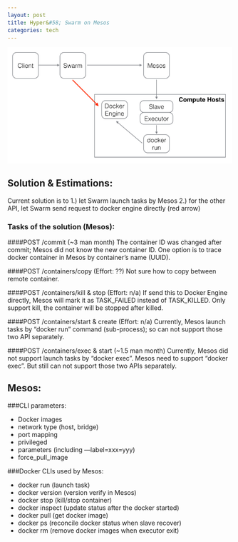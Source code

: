 ```yaml
---
layout: post
title: Hyper&#58; Swarm on Mesos
categories: tech
---
```


![Swarm on Mesos](/images/SwarmOnMesos.png)

## Solution & Estimations:
Current solution is to 1.) let Swarm launch tasks by Mesos 2.) for the other API, let Swarm send request to docker engine directly (red arrow)

### Tasks of the solution (Mesos):

####POST /commit (~3 man month)
  The container ID was changed after commit; Mesos did not know the new container ID. One option is to trace docker container in Mesos by container’s name (UUID).

####POST /containers/copy (Effort: ??)
  Not sure how to copy between remote container.

####POST /containers/kill & stop (Effort: n/a)
  If send this to Docker Engine directly, Mesos will mark it as TASK_FAILED instead of TASK_KILLED. Only support kill, the container will be stopped after killed.

####POST /containers/start & create (Effort: n/a)
  Currently, Mesos launch tasks by “docker run” command (sub-process); so can not support those two API separately.

####POST /containers/exec & start (~1.5 man month)
  Currently, Mesos did not support launch tasks by “docker exec”. Mesos need to support “docker exec”. But still can not support those two APIs separately.

## Mesos:

###CLI parameters: 

- Docker images
- network type (host, bridge)
- port mapping 
- privileged
- parameters (including —label=xxx=yyy)
- force_pull_image

###Docker CLIs used by Mesos:

- docker run (launch task)
- docker version (version verify in Mesos)
- docker stop (kill/stop container)
- docker inspect (update status after the docker started)
- docker pull (get docker image)
- docker ps (reconcile docker status when slave recover)
- docker rm (remove docker images when executor exit)

